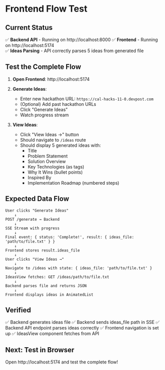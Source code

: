 # Frontend Flow Test

## Current Status

✅ **Backend API** - Running on http://localhost:8000
✅ **Frontend** - Running on http://localhost:5174  
✅ **Ideas Parsing** - API correctly parses 5 ideas from generated file

## Test the Complete Flow

1. **Open Frontend**: http://localhost:5174

2. **Generate Ideas**:
   - Enter new hackathon URL: `https://cal-hacks-11-0.devpost.com`
   - (Optional) Add past hackathon URLs
   - Click "Generate Ideas"
   - Watch progress stream

3. **View Ideas**:
   - Click "View Ideas →" button
   - Should navigate to `/ideas` route
   - Should display 5 generated ideas with:
     - Title
     - Problem Statement
     - Solution Overview
     - Key Technologies (as tags)
     - Why It Wins (bullet points)
     - Inspired By
     - Implementation Roadmap (numbered steps)

## Expected Data Flow

```
User clicks "Generate Ideas"
    ↓
POST /generate → Backend
    ↓
SSE Stream with progress
    ↓
Final event: { status: 'Complete!', result: { ideas_file: 'path/to/file.txt' } }
    ↓
Frontend stores result.ideas_file
    ↓
User clicks "View Ideas →"
    ↓
Navigate to /ideas with state: { ideas_file: 'path/to/file.txt' }
    ↓
IdeasView fetches: GET /ideas/path/to/file.txt
    ↓
Backend parses file and returns JSON
    ↓
Frontend displays ideas in AnimatedList
```

## Verified

✅ Backend generates ideas file
✅ Backend sends ideas_file path in SSE
✅ Backend API endpoint parses ideas correctly
✅ Frontend navigation is set up
✅ IdeasView component fetches from API

## Next: Test in Browser

Open http://localhost:5174 and test the complete flow!

